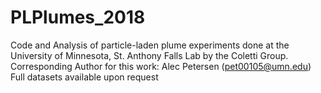 # PLPlumes_2018  
Code and Analysis of particle-laden plume experiments done at the University of Minnesota, St. Anthony Falls Lab by the Coletti Group.  
Corresponding Author for this work: Alec Petersen (pet00105@umn.edu)  
Full datasets available upon request  
